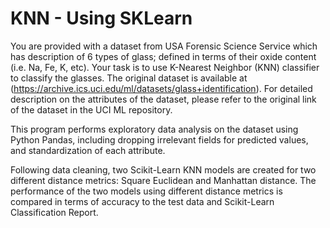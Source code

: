 # KNN - Using SKLearn

You are provided with a dataset from USA Forensic Science Service which has description of 6 types of 
glass; defined in terms of their oxide content (i.e. Na, Fe, K, etc). Your task is to use K-Nearest Neighbor (KNN) 
classifier to classify the glasses. The original dataset is available at 
(https://archive.ics.uci.edu/ml/datasets/glass+identification). For detailed description on the attributes of the dataset, 
please refer to the original link of the dataset in the UCI ML repository.

This program performs exploratory data analysis on the dataset using Python Pandas, including dropping irrelevant fields for predicted values, and standardization of each attribute.

Following data cleaning, two Scikit-Learn KNN models are created for two different distance metrics: Square Euclidean and Manhattan distance. The performance of the two models using different distance metrics is compared in terms of accuracy to the test data and Scikit-Learn Classification Report.
